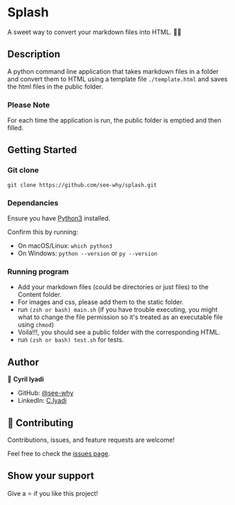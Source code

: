 # Splash

A sweet way to convert your markdown files into HTML. 👌🏽

## Description

A python command line application that takes markdown files in a folder and convert them to HTML using a template file `./template.html` and saves the html files in the public folder.

### Please Note

For each time the application is run, the public folder is emptied and then filled.

## Getting Started

### Git clone

`git clone https://github.com/see-why/splash.git`

### Dependancies

Ensure you have [Python3](https://www.python.org/downloads/) installed.

Confirm this by running:
- On macOS/Linux: `which python3`
- On Windows: `python --version` or `py --version`

### Running program

- Add your markdown files (could be directories or just files) to the Content folder.
- For images and css, please add them to the static folder.
- run `(zsh or bash) main.sh` (if you have trouble executing, you might what to change the file permission so it's treated as an executable file using `chmod`)
- Voila!!!, you should see a public folder with the corresponding HTML.
- run `(zsh or bash) test.sh` for tests.

## Author
👤 **Cyril Iyadi**

- GitHub: [@see-why](https://github.com/see-why)
- LinkedIn: [C.Iyadi](https://www.linkedin.com/in/cyril-iyadi/)

## 🤝 Contributing

Contributions, issues, and feature requests are welcome!

Feel free to check the [issues page](../../issues/).

## Show your support

Give a ⭐️ if you like this project!